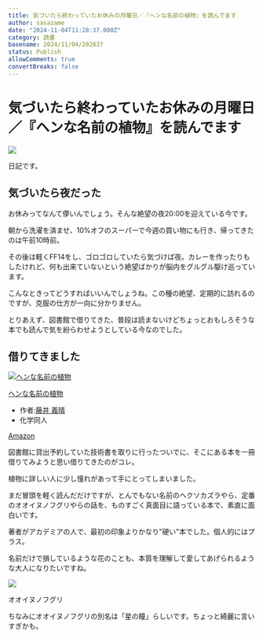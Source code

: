 ```yaml
---
title: 気づいたら終わっていたお休みの月曜日／『ヘンな名前の植物』を読んでます
author: sasazame
date: "2024-11-04T11:28:37.000Z"
category: 読書
basename: 2024/11/04/202837
status: Publish
allowComments: true
convertBreaks: false
---
```

# 気づいたら終わっていたお休みの月曜日／『ヘンな名前の植物』を読んでます

![](https://cdn-ak.f.st-hatena.com/images/fotolife/s/sasazame/20230908/20230908202155.png)

日記です。

<!-- Extended Body -->

## 気づいたら夜だった

お休みってなんて儚いんでしょう。そんな絶望の夜20:00を迎えている今です。

朝から洗濯を済ませ、10%オフのスーパーで今週の買い物にも行き、帰ってきたのは午前10時前。

その後は軽くFF14をし、ゴロゴロしていたら気づけば夜。カレーを作ったりもしたけれど、何も出来ていないという絶望ばかりが脳内をグルグル駆け巡っています。

こんなときってどうすればいいんでしょうね。この種の絶望、定期的に訪れるのですが、克服の仕方が一向に分かりません。

とりあえず、図書館で借りてきた、普段は読まないけどちょっとおもしろそうな本でも読んで気を紛らわせようとしている今なのでした。

## 借りてきました

[![ヘンな名前の植物](https://m.media-amazon.com/images/I/41CB2I1L6ZL._SL500_.jpg "ヘンな名前の植物")](https://www.amazon.co.jp/dp/4759819894?tag=mochig08-22&linkCode=ogi&th=1&psc=1)

[ヘンな名前の植物](https://www.amazon.co.jp/dp/4759819894?tag=mochig08-22&linkCode=ogi&th=1&psc=1)

-   作者:[藤井 義晴](https://d.hatena.ne.jp/keyword/%C6%A3%B0%E6%20%B5%C1%C0%B2)
-   化学同人

[Amazon](https://www.amazon.co.jp/dp/4759819894?tag=mochig08-22&linkCode=ogi&th=1&psc=1)

図書館に貸出予約していた技術書を取りに行ったついでに、そこにある本を一冊借りてみようと思い借りてきたのがコレ。

植物に詳しい人に少し憧れがあって手にとってしまいました。

まだ冒頭を軽く読んだだけですが、とんでもない名前のヘクソカズラやら、定番のオオイヌノフグリやらの話を、ものすごく真面目に語っている本で、素直に面白いです。

著者がアカデミアの人で、最初の印象よりかなり"硬い"本でした。個人的にはプラス。

名前だけで損しているような花のことも、本質を理解して愛してあげられるような大人になりたいですね。

![](https://cdn-ak.f.st-hatena.com/images/fotolife/s/sasazame/20241104/20241104202441.png)

オオイヌノフグリ

ちなみにオオイヌノフグリの別名は「星の瞳」らしいです。ちょっと綺麗に言いすぎかも。